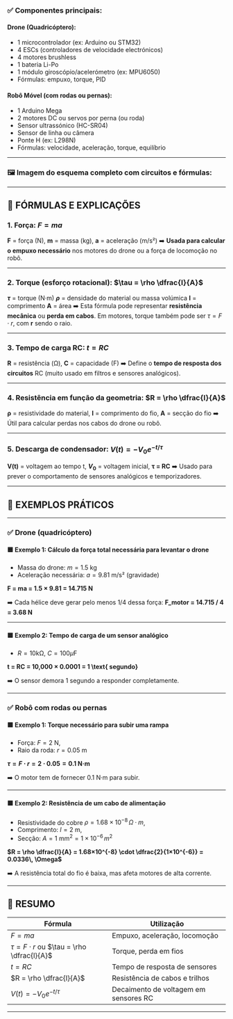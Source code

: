 ### ✅ Componentes principais:

#### **Drone (Quadricóptero)**:

* 1 microcontrolador (ex: Arduino ou STM32)
* 4 ESCs (controladores de velocidade electrónicos)
* 4 motores brushless
* 1 bateria Li-Po
* 1 módulo giroscópio/acelerómetro (ex: MPU6050)
* Fórmulas: empuxo, torque, PID

#### **Robô Móvel (com rodas ou pernas)**:

* 1 Arduino Mega
* 2 motores DC ou servos por perna (ou roda)
* Sensor ultrassónico (HC-SR04)
* Sensor de linha ou câmera
* Ponte H (ex: L298N)
* Fórmulas: velocidade, aceleração, torque, equilíbrio

---

### 🖼️ **Imagem do esquema completo** com circuitos e fórmulas:
---
## 🧠 FÓRMULAS E EXPLICAÇÕES

### 1. **Força: $F = ma$**

**F** = força (N),
**m** = massa (kg),
**a** = aceleração (m/s²)
➡️ **Usada para calcular o empuxo necessário** nos motores do drone ou a força de locomoção no robô.

---

### 2. **Torque (esforço rotacional): $\tau = \rho \dfrac{l}{A}$**

**$\tau$** = torque (N·m)
**$\rho$** = densidade do material ou massa volúmica
**l** = comprimento
**A** = área
➡️ Esta fórmula pode representar **resistência mecânica** ou **perda em cabos**. Em motores, torque também pode ser $\tau = F \cdot r$, com **r** sendo o raio.

---

### 3. **Tempo de carga RC: $t = RC$**

**R** = resistência (Ω),
**C** = capacidade (F)
➡️ Define o **tempo de resposta dos circuitos** RC (muito usado em filtros e sensores analógicos).

---

### 4. **Resistência em função da geometria: $R = \rho \dfrac{l}{A}$**

**ρ** = resistividade do material,
**l** = comprimento do fio,
**A** = secção do fio
➡️ Útil para calcular perdas nos cabos do drone ou robô.

---

### 5. **Descarga de condensador: $V(t) = -V_0 e^{-t/\tau}$**

**V(t)** = voltagem ao tempo t,
**$V_0$** = voltagem inicial,
**τ = RC**
➡️ Usado para prever o comportamento de sensores analógicos e temporizadores.

---

## 🧪 EXEMPLOS PRÁTICOS

---

### ✅ **Drone (quadricóptero)**

#### 🟦 Exemplo 1: Cálculo da força total necessária para levantar o drone

* Massa do drone: $m = 1.5 \text{ kg}$
* Aceleração necessária: $a = 9.81 \text{ m/s²}$ (gravidade)

**F = ma = 1.5 × 9.81 = 14.715 N**

➡️ Cada hélice deve gerar pelo menos 1/4 dessa força:
**F\_motor = 14.715 / 4 = 3.68 N**

---

#### 🟦 Exemplo 2: Tempo de carga de um sensor analógico

* $R = 10\text{kΩ}$, $C = 100\mu\text{F}$

**t = RC = 10,000 × 0.0001 = 1 \text{ segundo}**

➡️ O sensor demora 1 segundo a responder completamente.

---

### ✅ **Robô com rodas ou pernas**

#### 🟩 Exemplo 1: Torque necessário para subir uma rampa

* Força: $F = 2 \text{ N}$,
* Raio da roda: $r = 0.05 \text{ m}$

**$\tau = F \cdot r = 2 \cdot 0.05 = 0.1 \text{ N·m}$**

➡️ O motor tem de fornecer 0.1 N·m para subir.

---

#### 🟩 Exemplo 2: Resistência de um cabo de alimentação

* Resistividade do cobre $\rho = 1.68 × 10^{-8} \, \Omega·m$,
* Comprimento: $l = 2 \text{ m}$,
* Secção: $A = 1 \text{ mm}^2 = 1×10^{-6} \, m^2$

**$R = \rho \dfrac{l}{A} = 1.68×10^{-8} \cdot \dfrac{2}{1×10^{-6}} = 0.0336\, \Omega$**

➡️ A resistência total do fio é baixa, mas afeta motores de alta corrente.

---

## 📌 RESUMO

| Fórmula                                          | Utilização                            |
| ------------------------------------------------ | ------------------------------------- |
| $F = ma$                                         | Empuxo, aceleração, locomoção         |
| $\tau = F \cdot r$ ou $\tau = \rho \dfrac{l}{A}$ | Torque, perda em fios                 |
| $t = RC$                                         | Tempo de resposta de sensores         |
| $R = \rho \dfrac{l}{A}$                          | Resistência de cabos e trilhos        |
| $V(t) = -V_0 e^{-t/\tau}$                        | Decaimento de voltagem em sensores RC |

---

